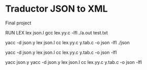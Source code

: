 # Traductor JSON to XML
Final project 

RUN LEX
lex json.l
gcc lex.yy.c -lfl 
./a.out test.txt

yacc -d json.y
lex json.l
cc lex.yy.c y.tab.c -o json  -lfl
./json


yacc -d json.y
lex json.l
cc lex.yy.c y.tab.c -o json  -lfl

yacc json.y
yacc -d json.y
lex json.l
cc lex.yy.c y.tab.c -o json -lfl